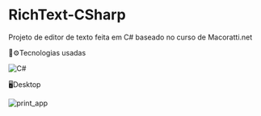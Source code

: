 # RichText-CSharp
Projeto de editor de texto feita em C# baseado no curso de Macoratti.net

🧰⚙️Tecnologias usadas

<img alt="C#" src="https://img.shields.io/badge/c%23%20-%23239120.svg?&style=for-the-badge&logo=c-sharp&logoColor=white"/>


🖥️Desktop

![print_app](https://user-images.githubusercontent.com/75538299/110152645-be9bb380-7dc0-11eb-8535-d6350f4e1747.png)

